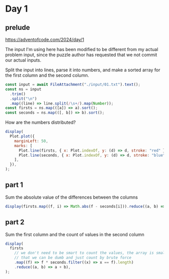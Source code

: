 # Day 1

## prelude

https://adventofcode.com/2024/day/1

The input I'm using here has been modified to be different from my actual problem input, since the puzzle author has requested that we not commit our actual inputs.

Split the input into lines, parse it into numbers, and make a sorted array for the first column and the second column.

```js echo
const input = await FileAttachment("./input/01.txt").text();
const ns = input
  .trim()
  .split("\n")
  .map((line) => line.split(/\s+/).map(Number));
const firsts = ns.map(([a]) => a).sort();
const seconds = ns.map(([, b]) => b).sort();
```

How are the numbers distributed?

```js
display(
  Plot.plot({
    marginLeft: 50,
    marks: [
      Plot.line(firsts, { x: Plot.indexOf, y: (d) => d, stroke: "red" }),
      Plot.line(seconds, { x: Plot.indexOf, y: (d) => d, stroke: "blue" }),
    ],
  }),
);
```

## part 1

Sum the absolute value of the differences between the columns

```js echo
display(firsts.map((f, i) => Math.abs(f - seconds[i])).reduce((a, b) => a + b));
```

## part 2

Sum the first column and the count of values in the second column

```js echo
display(
  firsts
    // we don't need to be smart to count the values, the array is small enough
    // that we can be dumb and just count by brute force
    .map((f) => f * seconds.filter((x) => x == f).length)
    .reduce((a, b) => a + b),
);
```
